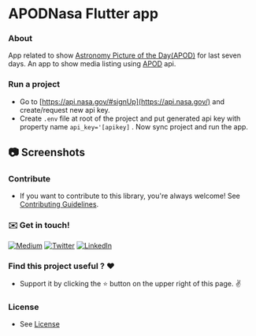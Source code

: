 # APODNasa Flutter app

### About

App related to show [Astronomy Picture of the Day(APOD)](http://apod.nasa.gov/apod/astropix.html)
for last seven days. An app to show media listing using [APOD](https://api.nasa.gov/) api.

### Run a project

- Go to [https://api.nasa.gov/#signUp](https://api.nasa.gov/) and create/request new api key.
- Create `.env` file at root of the project and put generated api key with property name `api_key='[apikey]` . Now sync project and
  run the app.

## 📷 Screenshots


### Contribute

- If you want to contribute to this library, you're always welcome!
See [Contributing Guidelines](CONTRIBUTING.md).

### :envelope: Get in touch!

[![Medium](https://img.shields.io/badge/-medium-gray?style=for-the-badge&logo=medium)](https://medium.com/@pranaypatel)
[![Twitter](https://img.shields.io/badge/-twitter-gray?style=for-the-badge&logo=twitter)](https://twitter.com/pranatpatel_)
[![LinkedIn](https://img.shields.io/badge/-linkedin-gray?style=for-the-badge&logo=linkedin)](https://www.linkedin.com/in/pranaypatel512/)


### Find this project useful ? ❤️

- Support it by clicking the ⭐️ button on the upper right of this page. ✌️

### License

- See [License](https://github.com/pranaypatel512/apod_nasa_flutter/blob/main/LICENSE)
